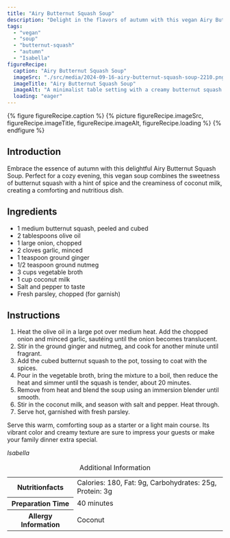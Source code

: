 ```yaml
---
title: "Airy Butternut Squash Soup"
description: "Delight in the flavors of autumn with this vegan Airy Butternut Squash Soup. A blend of butternut squash, spices, and coconut milk creates a creamy, comforting dish."
tags:
  - "vegan"
  - "soup"
  - "butternut-squash"
  - "autumn"
  - "Isabella"
figureRecipe: 
  caption: "Airy Butternut Squash Soup"
  imageSrc: "./src/media/2024-09-16-airy-butternut-squash-soup-2210.png"
  imageTitle: "Airy Butternut Squash Soup"
  imageAlt: "A minimalist table setting with a creamy butternut squash soup in a white bowl, garnished with parsley, and accompanied by bread or crackers, in soft natural light."
  loading: "eager"
---
```


{% figure figureRecipe.caption %}
{% picture figureRecipe.imageSrc, figureRecipe.imageTitle, figureRecipe.imageAlt, figureRecipe.loading %}
{% endfigure %}

## Introduction

Embrace the essence of autumn with this delightful Airy Butternut Squash Soup. Perfect for a cozy evening, this vegan soup combines the sweetness of butternut squash with a hint of spice and the creaminess of coconut milk, creating a comforting and nutritious dish.

## Ingredients

- 1 medium butternut squash, peeled and cubed
- 2 tablespoons olive oil
- 1 large onion, chopped
- 2 cloves garlic, minced
- 1 teaspoon ground ginger
- 1/2 teaspoon ground nutmeg
- 3 cups vegetable broth
- 1 cup coconut milk
- Salt and pepper to taste
- Fresh parsley, chopped (for garnish)

## Instructions

1. Heat the olive oil in a large pot over medium heat. Add the chopped onion and minced garlic, sautéing until the onion becomes translucent.
2. Stir in the ground ginger and nutmeg, and cook for another minute until fragrant.
3. Add the cubed butternut squash to the pot, tossing to coat with the spices.
4. Pour in the vegetable broth, bring the mixture to a boil, then reduce the heat and simmer until the squash is tender, about 20 minutes.
5. Remove from heat and blend the soup using an immersion blender until smooth.
6. Stir in the coconut milk, and season with salt and pepper. Heat through.
7. Serve hot, garnished with fresh parsley.

Serve this warm, comforting soup as a starter or a light main course. Its vibrant color and creamy texture are sure to impress your guests or make your family dinner extra special.

*Isabella*

<table><caption class='sr-only'>Additional Information</caption><tr><th>Nutritionfacts</th><td>Calories: 180, Fat: 9g, Carbohydrates: 25g, Protein: 3g&nbsp;</td></tr><tr><th>Preparation Time</th><td>40 minutes&nbsp;</td></tr><tr><th>Allergy Information</th><td>Coconut&nbsp;</td></tr></table>

